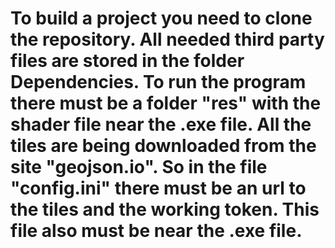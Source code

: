 # To build a project you need to clone the repository. All needed third party files are stored in the folder Dependencies. To run the program there must be a folder "res" with the shader file near the .exe file. All the tiles are being downloaded from the site "geojson.io". So in the file "config.ini" there must be an url to the tiles and the working token. This file also must be near the .exe file.
